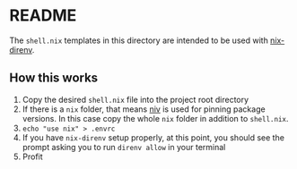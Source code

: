 # README

The `shell.nix` templates in this directory are intended to be used with [nix-direnv](https://github.com/nix-community/nix-direnv).

## How this works

1. Copy the desired `shell.nix` file into the project root directory
2. If there is a `nix` folder, that means [niv](https://github.com/nmattia/niv)
   is used for pinning package versions. In this case copy the whole `nix`
   folder in addition to `shell.nix`.
3. `echo "use nix" > .envrc`
4. If you have `nix-direnv` setup properly, at this point, you should see the
   prompt asking you to run `direnv allow` in your terminal
5. Profit
